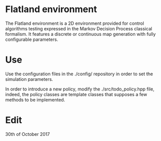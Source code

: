# Flatland environment

The Flatland environment is a 2D environment provided for control algorithms
testing expressed in the Markov Decision Process classical formalism.
It features a discrete or continuous map generation with fully configurable
parameters.

# Use

Use the configuration files in the ./config/ repository in order to set the
simulation parameters.

In order to introduce a new policy, modify the ./src/todo_policy.hpp file,
indeed, the policy classes are template classes that supposes a few methods to
be implemented.

# Edit

30th of October 2017

